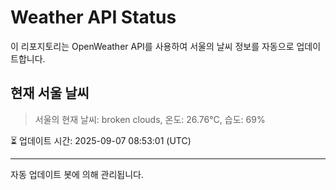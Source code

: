 
# Weather API Status

이 리포지토리는 OpenWeather API를 사용하여 서울의 날씨 정보를 자동으로 업데이트합니다.

## 현재 서울 날씨
> 서울의 현재 날씨: broken clouds, 온도: 26.76°C, 습도: 69%

⏳ 업데이트 시간: 2025-09-07 08:53:01 (UTC)

---
자동 업데이트 봇에 의해 관리됩니다.
